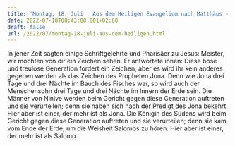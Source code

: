 ```yaml
---
title: 'Montag, 18. Juli : Aus dem Heiligen Evangelium nach Matthäus - Mt 12,38-42.'
date: 2022-07-18T08:43:00.001+02:00
draft: false
url: /2022/07/montag-18-juli-aus-dem-heiligen.html
---
```


In jener Zeit sagten einige Schriftgelehrte und Pharisäer zu Jesus: Meister, wir möchten von dir ein Zeichen sehen. Er antwortete ihnen: Diese böse und treulose Generation fordert ein Zeichen, aber es wird ihr kein anderes gegeben werden als das Zeichen des Propheten Jona. Denn wie Jona drei Tage und drei Nächte im Bauch des Fisches war, so wird auch der Menschensohn drei Tage und drei Nächte im Innern der Erde sein. Die Männer von Ninive werden beim Gericht gegen diese Generation auftreten und sie verurteilen; denn sie haben sich nach der Predigt des Jona bekehrt. Hier aber ist einer, der mehr ist als Jona. Die Königin des Südens wird beim Gericht gegen diese Generation auftreten und sie verurteilen; denn sie kam vom Ende der Erde, um die Weisheit Salomos zu hören. Hier aber ist einer, der mehr ist als Salomo.